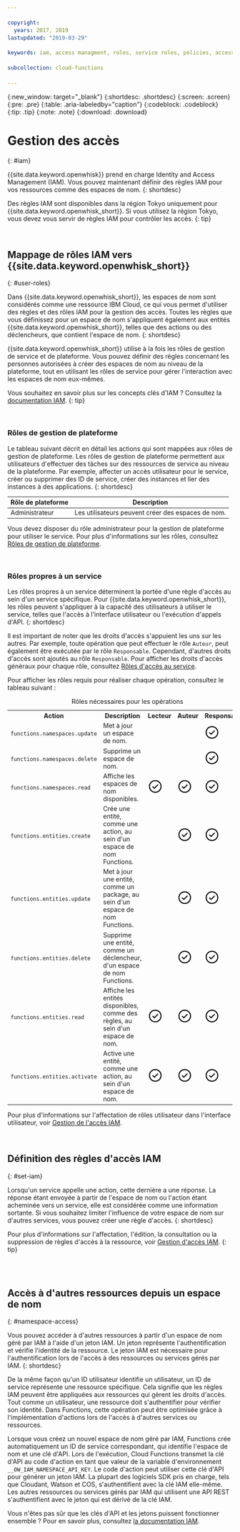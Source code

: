 ```yaml
---

copyright:
  years: 2017, 2019
lastupdated: "2019-03-29"

keywords: iam, access managment, roles, service roles, policies, access

subcollection: cloud-functions

---
```


{:new_window: target="_blank"}
{:shortdesc: .shortdesc}
{:screen: .screen}
{:pre: .pre}
{:table: .aria-labeledby="caption"}
{:codeblock: .codeblock}
{:tip: .tip}
{:note: .note}
{:download: .download}


# Gestion des accès
{: #iam}

{{site.data.keyword.openwhisk}} prend en charge Identity and Access Management (IAM). Vous pouvez maintenant définir des règles IAM pour vos ressources comme des espaces de nom.
{: shortdesc}

Des règles IAM sont disponibles dans la région Tokyo uniquement pour {{site.data.keyword.openwhisk_short}}. Si vous utilisez la région Tokyo, vous devez vous servir de règles IAM pour contrôler les accès.
{: tip}

</br>

## Mappage de rôles IAM vers {{site.data.keyword.openwhisk_short}}
{: #user-roles}

Dans {{site.data.keyword.openwhisk_short}}, les espaces de nom sont considérés comme une ressource IBM Cloud, ce qui vous permet d'utiliser des règles et des rôles IAM pour la  gestion des accès. Toutes les règles que vous définissez pour un espace de nom s'appliquent également aux entités {{site.data.keyword.openwhisk_short}}, telles que des actions ou des déclencheurs, que contient l'espace de nom.
{: shortdesc}

{{site.data.keyword.openwhisk_short}} utilise à la fois les rôles de gestion de service et de plateforme. Vous pouvez définir des règles concernant les personnes autorisées à créer des espaces de nom au niveau de la plateforme, tout en utilisant les rôles de service pour gérer l'interaction avec les espaces de nom eux-mêmes. 

Vous souhaitez en savoir plus sur les concepts clés d'IAM ? Consultez la [documentation IAM](/docs/iam?topic=iam-iamconcepts#iamconcepts).
{: tip}

</br>

### Rôles de gestion de plateforme

Le tableau suivant décrit en détail les actions qui sont mappées aux rôles de gestion de plateforme. Les rôles de gestion de plateforme permettent aux utilisateurs d'effectuer des tâches sur des ressources de service au niveau de la plateforme. Par exemple, affecter un accès utilisateur pour le service, créer ou supprimer des ID de service, créer des instances et lier des instances à des applications.
{: shortdesc}

<table>
  <thead>
    <tr>
      <th>Rôle de plateforme</th>
      <th>Description</th>
    </tr>
  </thead>
  <tbody>
    <tr>
      <td>Administrateur</td>
      <td>Les utilisateurs peuvent créer des espaces de nom. </td>
    </tr>
  </tbody>
</table>

Vous devez disposer du rôle administrateur pour la gestion de plateforme pour utiliser le service. Pour plus d'informations sur les rôles, consultez [Rôles de gestion de plateforme](/docs/iam?topic=iam-userroles). 

</br>

### Rôles propres à un service

Les rôles propres à un service déterminent la portée d'une règle d'accès au sein d'un service spécifique. Pour {{site.data.keyword.openwhisk_short}}, les rôles peuvent s'appliquer à la capacité des utilisateurs à utiliser le service, telles que l'accès à l'interface utilisateur ou l'exécution d'appels d'API.
{: shortdesc}


Il est important de noter que les droits d'accès s'appuient les uns sur les autres. Par exemple, toute opération que peut effectuer le rôle `Auteur`, peut également être exécutée par le rôle `Responsable`. Cependant, d'autres droits d'accès sont ajoutés au rôle `Responsable`. Pour afficher les droits d'accès généraux pour chaque rôle, consultez [Rôles d'accès au service](/docs/iam?topic=iam-userroles). 

Pour afficher les rôles requis pour réaliser chaque opération, consultez le tableau suivant : 

<table><caption>Rôles nécessaires pour les opérations</caption>
  <tr>
    <th style="width:150px">Action</th>
    <th style="width:2500px">Description</th>
    <th style="width:50px">Lecteur</th>
    <th style="width:50px">Auteur</th>
    <th style="width:50px">Responsable</th>
  </tr>
  <tr>
    <td><code>functions.namespaces.update</code></td>
    <td>Met à jour un espace de nom. </td>
    <td></td>
    <td></td>
    <td><img src="images/confirm.png" width="32" alt="Fonction disponible" style="width:32px;" /></td>
  </tr>
  <tr>
    <td><code>functions.namespaces.delete</code></td>
    <td>Supprime un espace de nom. </td>
    <td></td>
    <td></td>
    <td><img src="images/confirm.png" width="32" alt="Fonction disponible" style="width:32px;" /></td>
  </tr>
  <tr>
    <td><code>functions.namespaces.read</code></td>
    <td>Affiche les espaces de nom disponibles. </td>
    <td><img src="images/confirm.png" width="32" alt="Fonction disponible" style="width:32px;" /></td>
    <td><img src="images/confirm.png" width="32" alt="Fonction disponible" style="width:32px;" /></td>
    <td><img src="images/confirm.png" width="32" alt="Fonction disponible" style="width:32px;" /></td>
  </tr>
  <tr>
    <td><code>functions.entities.create</code></td>
    <td>Crée une entité, comme une action, au sein d'un espace de nom Functions. </td>
    <td> </td>
    <td><img src="images/confirm.png" width="32" alt="Fonction disponible" style="width:32px;" /></td>
    <td><img src="images/confirm.png" width="32" alt="Fonction disponible" style="width:32px;" /></td>
  </tr>
  <tr>
    <td><code>functions.entities.update</code></td>
    <td>Met à jour une entité, comme un package, au sein d'un espace de nom Functions. </td>
    <td> </td>
    <td><img src="images/confirm.png" width="32" alt="Fonction disponible" style="width:32px;" /></td>
    <td><img src="images/confirm.png" width="32" alt="Fonction disponible" style="width:32px;" /></td>
  </tr>
  <tr>
    <td><code>functions.entities.delete</code></td>
    <td>Supprime une entité, comme un déclencheur, d'un espace de nom Functions. </td>
    <td> </td>
    <td><img src="images/confirm.png" width="32" alt="Fonction disponible" style="width:32px;" /></td>
    <td><img src="images/confirm.png" width="32" alt="Fonction disponible" style="width:32px;" /></td>
  </tr>
  <tr>
    <td><code>functions.entities.read</code></td>
    <td>Affiche les entités disponibles, comme des règles, au sein d'un espace de nom. </td>
    <td><img src="images/confirm.png" width="32" alt="Fonction disponible" style="width:32px;" /></td>
    <td><img src="images/confirm.png" width="32" alt="Fonction disponible" style="width:32px;" /></td>
    <td><img src="images/confirm.png" width="32" alt="Fonction disponible" style="width:32px;" /></td>
  </tr>
  <tr>
    <td><code>functions.entities.activate</code></td>
    <td>Active une entité, comme une action, au sein d'un espace de nom. </td>
    <td><img src="images/confirm.png" width="32" alt="Fonction disponible" style="width:32px;" /></td>
    <td><img src="images/confirm.png" width="32" alt="Fonction disponible" style="width:32px;" /></td>
    <td><img src="images/confirm.png" width="32" alt="Fonction disponible" style="width:32px;" /></td>
  </tr>
</table>

Pour plus d'informations sur l'affectation de rôles utilisateur dans l'interface utilisateur, voir [Gestion de l'accès IAM](/docs/iam?topic=iam-iammanidaccser#iammanidaccser).

</br>


## Définition des règles d'accès IAM
{: #set-iam}

Lorsqu'un service appelle une action, cette dernière a une réponse. La réponse étant envoyée à partir de l'espace de nom ou l'action étant acheminée vers un service, elle est considérée comme une information sortante. Si vous souhaitez limiter l'influence de votre espace de nom sur d'autres services, vous pouvez créer une règle d'accès.
{: shortdesc}

Pour plus d'informations sur l'affectation, l'édition, la consultation ou la suppression de règles d'accès à la ressource, voir [Gestion d'accès IAM](/docs/iam?topic=iam-iammanidaccser#iammanidaccser).
{: tip}




</br>
</br>

## Accès à d'autres ressources depuis un espace de nom
{: #namespace-access}

Vous pouvez accéder à d'autres ressources à partir d'un espace de nom géré par IAM à l'aide d'un jeton IAM. Un jeton représente l'authentification et vérifie l'identité de la ressource. Le jeton IAM est nécessaire pour l'authentification lors de l'accès à des ressources ou services gérés par IAM.
{: shortdesc}

De la même façon qu'un ID utilisateur identifie un utilisateur, un ID de service représente une ressource spécifique. Cela signifie que les règles IAM peuvent être appliquées aux ressources qui gèrent les droits d'accès. Tout comme un utilisateur, une ressource doit s'authentifier pour vérifier son identité. Dans Functions, cette opération peut être optimisée grâce à l'implémentation d'actions lors de l'accès à d'autres services ou ressources. 

Lorsque vous créez un nouvel espace de nom géré par IAM, Functions crée automatiquement un ID de service correspondant, qui identifie l'espace de nom et une clé d'API. Lors de l'exécution, Cloud Functions transmet la clé d'API au code d'action en tant que valeur de la variable d'environnement `__OW_IAM_NAMESPACE_API_KEY`. Le code d'action peut utiliser cette clé d'API pour générer un jeton IAM. La plupart des logiciels SDK pris en charge, tels que Cloudant, Watson et COS, s'authentifient avec la clé IAM elle-même. Les autres ressources ou services gérés par IAM qui utilisent une API REST s'authentifient avec le jeton qui est dérivé de la clé IAM. 

Vous n'êtes pas sûr que les clés d'API et les jetons puissent fonctionner ensemble ? Pour en savoir plus, consultez [la documentation IAM](/docs/iam?topic=iam-iamapikeysforservices). 
